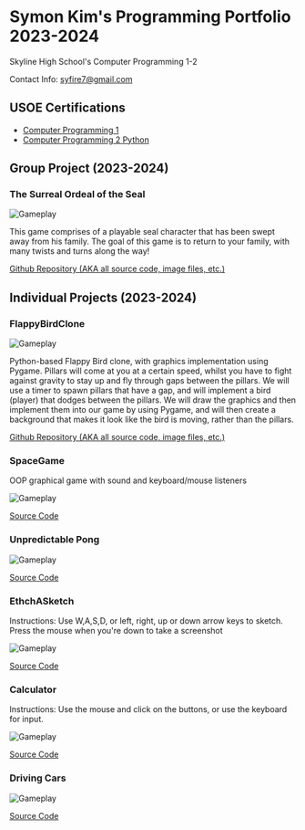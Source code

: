 # Symon Kim's Programming Portfolio 2023-2024
Skyline High School's Computer Programming 1-2

Contact Info: syfire7@gmail.com
## USOE Certifications
* [Computer Programming 1](https://github.com/9704244/programmingportfolio/blob/main/Certificates/CompProg1Cert.pdf.zip)
* [Computer Programming 2 Python](https://github.com/9704244/programmingportfolio/blob/main/Certificates/SKPythonCertificate.pdf)

## Group Project (2023-2024)

### The Surreal Ordeal of the Seal

![Gameplay](https://github.com/9704244/programmingportfolio/blob/main/images/SealGame.png?raw=true)

This game comprises of a playable seal character that has been swept away from his family. The goal of this game is to return to your family, with many twists and turns along the way!

[Github Repository (AKA all source code, image files, etc.)](https://github.com/akiaxin/creativename.git)

## Individual Projects (2023-2024)

### FlappyBirdClone 

![Gameplay](https://github.com/9704244/programmingportfolio/blob/main/images/FlappyBirdClone.png?raw=true)

Python-based Flappy Bird clone, with graphics implementation using Pygame. Pillars will come at you at a certain speed, whilst you have to fight against gravity to stay up and fly through gaps between the pillars. We will use a timer to spawn pillars that have a gap, and will implement a bird (player) that dodges between the pillars. We will draw the graphics and then implement them into our game by using Pygame, and will then create a background that makes it look like the bird is moving, rather than the pillars.

[Github Repository (AKA all source code, image files, etc.)](https://github.com/9704244/FlappyBirdClone.git)

### SpaceGame
OOP graphical game with sound and keyboard/mouse listeners

![Gameplay](https://github.com/9704244/programmingportfolio/blob/main/images/SG1.png?raw=true)

[Source Code](https://github.com/9704244/programmingportfolio/raw/main/src/SpaceGame.zip)
### Unpredictable Pong

![Gameplay](https://github.com/9704244/programmingportfolio/blob/main/images/Pong1.png?raw=true)

[Source Code](https://github.com/9704244/programmingportfolio/blob/main/src/UnpredictablePong.zip)

### EthchASketch
Instructions: Use W,A,S,D, or left, right, up or down arrow keys to sketch. Press the mouse when you're down to take a screenshot

![Gameplay](https://github.com/9704244/programmingportfolio/blob/main/images/EtchASketch1.png?raw=true)

[Source Code](https://github.com/9704244/programmingportfolio/blob/main/src/etchASketch.zip)

### Calculator
Instructions: Use the mouse and click on the buttons, or use the keyboard for input.

![Gameplay](https://github.com/9704244/programmingportfolio/blob/main/images/Calculator.png?raw=true)

[Source Code](https://github.com/9704244/programmingportfolio/blob/main/src/CalculatorKeyboard.zip)

### Driving Cars

![Gameplay](https://github.com/9704244/programmingportfolio/blob/main/images/Cars.png?raw=true)

[Source Code](https://github.com/9704244/programmingportfolio/blob/main/src/DriveCars.zip)
